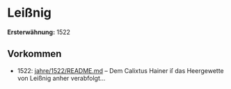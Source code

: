 # Leißnig

**Ersterwähnung:** 1522

## Vorkommen
- 1522: [jahre/1522/README.md](../jahre/1522/README.md) – Dem Calixtus Hainer iſ das Heergewette von Leißnig
anher verabfolgt...
